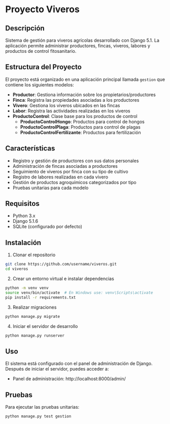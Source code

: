# Proyecto Viveros

## Descripción
Sistema de gestión para viveros agrícolas desarrollado con Django 5.1. La aplicación permite administrar productores, fincas, viveros, labores y productos de control fitosanitario.

## Estructura del Proyecto
El proyecto está organizado en una aplicación principal llamada `gestion` que contiene los siguientes modelos:

- **Productor**: Gestiona información sobre los propietarios/productores
- **Finca**: Registra las propiedades asociadas a los productores
- **Vivero**: Gestiona los viveros ubicados en las fincas
- **Labor**: Registra las actividades realizadas en los viveros
- **ProductoControl**: Clase base para los productos de control
  - **ProductoControlHongo**: Productos para control de hongos
  - **ProductoControlPlaga**: Productos para control de plagas
  - **ProductoControlFertilizante**: Productos para fertilización

## Características

- Registro y gestión de productores con sus datos personales
- Administración de fincas asociadas a productores
- Seguimiento de viveros por finca con su tipo de cultivo
- Registro de labores realizadas en cada vivero
- Gestión de productos agroquímicos categorizados por tipo
- Pruebas unitarias para cada modelo

## Requisitos

- Python 3.x
- Django 5.1.6
- SQLite (configurado por defecto)

## Instalación

1. Clonar el repositorio
```bash
git clone https://github.com/username/viveros.git
cd viveros
```

2. Crear un entorno virtual e instalar dependencias
```bash
python -m venv venv
source venv/bin/activate  # En Windows use: venv\Scripts\activate
pip install -r requirements.txt
```

3. Realizar migraciones
```bash
python manage.py migrate
```

4. Iniciar el servidor de desarrollo
```bash
python manage.py runserver
```

## Uso

El sistema está configurado con el panel de administración de Django. Después de iniciar el servidor, puedes acceder a:

- Panel de administración: http://localhost:8000/admin/

## Pruebas

Para ejecutar las pruebas unitarias:
```bash
python manage.py test gestion
```
